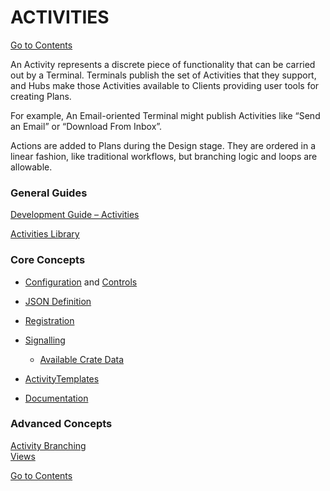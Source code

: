 # ACTIVITIES

[Go to Contents](https://github.com/Fr8org/Fr8Core/blob/master/Docs/Home.md)  

An Activity represents a discrete piece of functionality that can be carried out by a Terminal.  Terminals publish the set of Activities that they support, and Hubs make those Activities available to Clients providing user tools for creating Plans.

For example, An Email-oriented Terminal might publish Activities like “Send an Email” or “Download From Inbox”.

Actions are added to Plans during the Design stage. They are ordered in a linear fashion, like traditional workflows, but branching logic and loops are allowable.

### General Guides

[Development Guide – Activities](https://github.com/Fr8org/Fr8Core/blob/master/Docs/ForDevelopers/DevelopmentGuides/ActivityDevelopmentGuide.md)

[Activities Library](https://github.com/Fr8org/Fr8Core/blob/master/Docs/ForDevelopers/ActivitiesLibrary.md)

### Core Concepts

* [Configuration](https://github.com/Fr8org/Fr8Core/blob/master/Docs/ForDevelopers/OperatingConcepts/ActivityConfiguration.md) and [Controls](https://github.com/Fr8org/Fr8Core/blob/master/Docs/ForDevelopers/DevelopmentGuides/ConfigurationControls.md)    
* [JSON Definition](https://github.com/Fr8org/Fr8Core/blob/master/Docs/ForDevelopers/ActivityJSONDefinition.md)
* [Registration](https://github.com/Fr8org/Fr8Core/blob/master/Docs/ForDevelopers/ActivitiesRegistration.md)
* [Signalling](https://github.com/Fr8org/Fr8Core/blob/master/Docs/ForDevelopers/Objects/Activities/Signalling.md)
    
    * [Available Crate Data](https://github.com/Fr8org/Fr8Core/blob/master/Docs/ForDevelopers/CrateSignalling.md)
* [ActivityTemplates](https://github.com/Fr8org/Fr8Core/blob/master/Docs/ForDevelopers/Objects/ActivityTemplates.md)
* [Documentation](https://github.com/Fr8org/Fr8Core/blob/master/Docs/ForDevelopers/ActivityDevelopmentBuildingDocumentation.md)

### Advanced Concepts

[Activity Branching](https://github.com/Fr8org/Fr8Core/blob/master/Docs/ForDevelopers/Branching.md)   
[Views](https://github.com/Fr8org/Fr8Core/blob/master/Docs/ForDevelopers/ActivitiesViews.md)

[Go to Contents](https://github.com/Fr8org/Fr8Core/blob/master/Docs/Home.md)  
